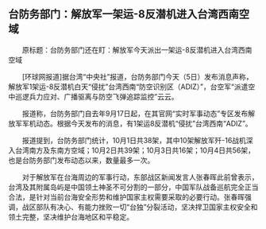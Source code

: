 ## 台防务部门：解放军一架运-8反潜机进入台湾西南空域
　　原标题：台防务部门还在盯：解放军今天派出一架运-8反潜机进入台湾西南空域

　　[环球网报道]据台湾“中央社”报道，台防务部门今天（5日）发布消息声称，解放军1架运-8反潜机白天“侵扰”台湾西南“防空识别区（ADIZ）”，台空军“派遣空中巡逻兵力应对、广播驱离与防空飞弹追踪监控”云云。

　　报道称，台防务部门自去年9月17日起，在其官网“实时军事动态”专区发布解放军军机动态。根据今天发布的消息，有1架运8反潜机“侵扰”台湾西南“ADIZ”。

　　报道提到，台防务部门统计，10月1日共38架，其中10架解放军歼-16战机深入台湾南方及东南方空域；10月2日共39架；10月3日共16架；10月4日共56架，也是台防务部门发布动态以来，数量最多一次。

　　对于解放军在台海周边的军事行动，东部战区新闻发言人张春晖此前曾表示，台湾及其附属岛屿是中国领土神圣不可分割的一部分，中国军队战备巡航完全正当合法，是针对当前台海安全形势和维护国家主权需要采取的必要行动。张春晖强调，战区部队有决心、有能力挫败一切“台独”分裂活动，坚决捍卫国家主权安全和领土完整，坚决维护台海地区和平稳定。

